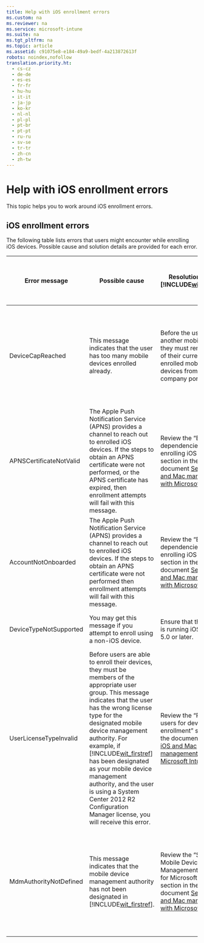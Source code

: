 ```yaml
---
title: Help with iOS enrollment errors
ms.custom: na
ms.reviewer: na
ms.service: microsoft-intune
ms.suite: na
ms.tgt_pltfrm: na
ms.topic: article
ms.assetid: c91075e8-e184-49a9-bedf-4a213872613f
robots: noindex,nofollow
translation.priority.ht: 
  - cs-cz
  - de-de
  - es-es
  - fr-fr
  - hu-hu
  - it-it
  - ja-jp
  - ko-kr
  - nl-nl
  - pl-pl
  - pt-br
  - pt-pt
  - ru-ru
  - sv-se
  - tr-tr
  - zh-cn
  - zh-tw
---
```

# Help with iOS enrollment errors
This topic helps you to work around iOS enrollment errors.

## iOS enrollment errors
The following table lists errors that users might encounter while enrolling iOS devices. Possible cause and solution details are provided for each error.

|Error message|Possible cause|Resolution using [!INCLUDE[wit_firstref](../Token/wit_firstref_md.md)]|Resolution using System Center 2012 R2 Configuration Manager|
|-----------------|------------------|--------------------------------------------------------------------------|----------------------------------------------------------------|
|DeviceCapReached|This message indicates that the user has too many mobile devices enrolled already.|Before the user enrolls another mobile device, they must remove one of their currently enrolled mobile devices from the company portal.|Before the user enrolls another mobile device, they must remove one of their currently enrolled mobile devices from the company portal.|
|APNSCertificateNotValid|The Apple Push Notification Service (APNS) provides a channel to reach out to enrolled iOS devices. If the steps to obtain an APNS certificate were not performed, or the APNS certificate has expired, then enrollment attempts will fail with this message.|Review the “External dependencies for enrolling iOS devices” section in the document [Set up iOS and Mac management with Microsoft Intune](../Topic/Set-up-iOS-and-Mac-management-with-Microsoft-Intune.md)|Review the “External dependencies for enrolling iOS devices” section in the document [Set up iOS and Mac management with Microsoft Intune](../Topic/Set-up-iOS-and-Mac-management-with-Microsoft-Intune.md)|
|AccountNotOnboarded|The Apple Push Notification Service (APNS) provides a channel to reach out to enrolled iOS devices. If the steps to obtain an APNS certificate were not performed then enrollment attempts will fail with this message.|Review the “External dependencies for enrolling iOS devices” section in the document [Set up iOS and Mac management with Microsoft Intune](../Topic/Set-up-iOS-and-Mac-management-with-Microsoft-Intune.md)|Review the “External dependencies for enrolling iOS devices” section in the document [Set up iOS and Mac management with Microsoft Intune](../Topic/Set-up-iOS-and-Mac-management-with-Microsoft-Intune.md)|
|DeviceTypeNotSupported|You may get this message if you attempt to enroll using a non-iOS device.|Ensure that the device is running iOS version 5.0 or later.|Ensure that the device is running iOS version 5.0 or later.|
|UserLicenseTypeInvalid|Before users are able to enroll their devices, they must be members of the appropriate user group. This message indicates that the user has the wrong license type for the designated mobile device management authority. For example, if [!INCLUDE[wit_firstref](../Token/wit_firstref_md.md)] has been designated as your mobile device management authority, and the user is using a System Center 2012 R2 Configuration Manager license, you will receive this error.|Review the “Provision users for device enrollment” section in the document [Set up iOS and Mac management with Microsoft Intune](../Topic/Set-up-iOS-and-Mac-management-with-Microsoft-Intune.md)|Review the “Provision users for device enrollment” section in the document [Set up iOS and Mac management with Microsoft Intune](../Topic/Set-up-iOS-and-Mac-management-with-Microsoft-Intune.md)|
|MdmAuthorityNotDefined|This message indicates that the mobile device management authority has not been designated in [!INCLUDE[wit_firstref](../Token/wit_firstref_md.md)].|Review the “Set the Mobile Device Management Authority for Microsoft Intune” section in the document [Set up iOS and Mac management with Microsoft Intune](../Topic/Set-up-iOS-and-Mac-management-with-Microsoft-Intune.md)|Review the “Set the Mobile Device Management Authority for Microsoft Intune” section in the document [Set up iOS and Mac management with Microsoft Intune](../Topic/Set-up-iOS-and-Mac-management-with-Microsoft-Intune.md)|
